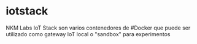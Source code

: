 # iotstack
NKM Labs IoT Stack son varios contenedores de #Docker que puede ser utilizado como gateway IoT local o "sandbox" para experimentos
